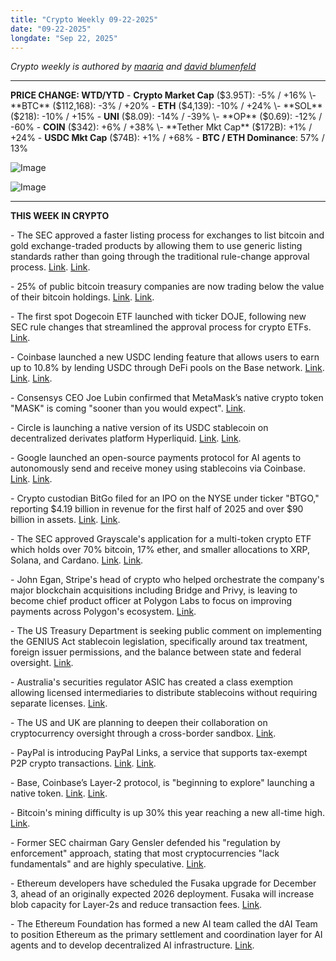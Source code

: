 ```yaml
---
title: "Crypto Weekly 09-22-2025"
date: "09-22-2025"
longdate: "Sep 22, 2025"
---
```


*Crypto weekly is authored by [maaria](https://x.com/maariabajwa) and [david blumenfeld](https://x.com/serdave_eth)*

---
**PRICE CHANGE: WTD/YTD**
\- **Crypto Market Cap** ($3.95T): -5% / +16%
\- **BTC** ($112,168): -3% / +20%
\- **ETH** ($4,139): -10% / +24%
\- **SOL** ($218): -10% / +15%
\- **UNI** ($8.09): -14% / -39%
\- **OP** ($0.69): -12% / -60%
\- **COIN** ($342): +6% / +38%
\- **Tether Mkt Cap** ($172B): +1% / +24%
\- **USDC Mkt Cap** ($74B): +1% / +68%
\- **BTC / ETH Dominance**: 57% / 13% 

![Image](/images/09-22-2025-1.png)

![Image](/images/09-22-2025-2.png)

---
**THIS WEEK IN CRYPTO**

\- The SEC approved a faster listing process for exchanges to list bitcoin and gold exchange-traded products by allowing them to use generic listing standards rather than going through the traditional rule-change approval process. [Link](https://unchainedcrypto.com/sec-clears-path-for-faster-crypto-etf-approvals/). [Link](https://www.bloomberg.com/news/articles/2025-09-17/sec-approves-faster-way-for-exchanges-to-list-bitcoin-gold-etps). 

\- 25% of public bitcoin treasury companies are now trading below the value of their bitcoin holdings. [Link](https://www.theblock.co/post/371021/quarter-of-public-bitcoin-treasury-companies-trade-below-btc-holdings). [Link](https://www.theblock.co/post/371021/quarter-of-public-bitcoin-treasury-companies-trade-below-btc-holdings). 

\- The first spot Dogecoin ETF launched with ticker DOJE, following new SEC rule changes that streamlined the approval process for crypto ETFs. [Link](https://finance.yahoo.com/news/dogecoin-rises-first-us-doge-164258882.html). 

\- Coinbase launched a new USDC lending feature that allows users to earn up to 10.8% by lending USDC through DeFi pools on the Base network. [Link](https://www.theblock.co/post/371281/coinbase-usdc-onchain-lending). [Link](https://unchainedcrypto.com/coinbase-users-could-earn-10-8-from-new-usdc-lending-program/). [Link](https://decrypt.co/340455/temporary-boost-defi-lender-morpho-usdc-lending-coinbase).

\- Consensys CEO Joe Lubin confirmed that MetaMask’s native crypto token "MASK" is coming "sooner than you would expect". [Link](https://www.theblock.co/post/371374/consensys-joe-lubin-confirms-metamask-token). 

\- Circle is launching a native version of its USDC stablecoin on decentralized derivates platform Hyperliquid. [Link](https://www.theblock.co/post/371335/jpmorgan-circle-intense-competition-tether-hyperliquid-fintech-rivals). [Link](https://www.theblock.co/post/370946/circle-launches-usdc-natively-on-hyperliquid). 

\- Google launched an open-source payments protocol for AI agents to autonomously send and receive money using stablecoins via Coinbase. [Link](https://fortune.com/crypto/2025/09/16/google-ai-payments-protocol-stablecoins-coinbase-salesforece-ethereum-foundation/). [Link](https://www.theblock.co/post/370871/google-launches-ai-agent-to-agent-payments-protocol-with-stablecoin-support).

\- Crypto custodian BitGo filed for an IPO on the NYSE under ticker "BTGO," reporting $4.19 billion in revenue for the first half of 2025 and over $90 billion in assets. [Link](https://www.theblock.co/post/371504/crypto-custodian-bitgo-reveals-2025-revenue-surge-in-us-ipo-filing). [Link](https://www.bloomberg.com/news/articles/2025-09-19/crypto-custody-firm-bitgo-files-for-ipo-as-industry-stays-active).

\- The SEC approved Grayscale's application for a multi-token crypto ETF which holds over 70% bitcoin, 17% ether, and smaller allocations to XRP, Solana, and Cardano. [Link](https://fortune.com/crypto/2025/09/18/dogecoin-xrp-etf-rex-osprey-sec-rule-change-exchanges/). [Link](https://www.bloomberg.com/news/articles/2025-09-18/sec-opens-path-for-first-multi-token-crypto-etf-to-start-trading). 

\- John Egan, Stripe's head of crypto who helped orchestrate the company's major blockchain acquisitions including Bridge and Privy, is leaving to become chief product officer at Polygon Labs to focus on improving payments across Polygon's ecosystem. [Link](https://fortune.com/crypto/2025/09/15/stripe-head-of-crypto-john-egan-polygon-labs-chief-product-officer/). 

\- The US Treasury Department is seeking public comment on implementing the GENIUS Act stablecoin legislation, specifically around tax treatment, foreign issuer permissions, and the balance between state and federal oversight. [Link](https://www.theblock.co/post/371490/us-treasury-department-seeks-public-comment-on-applying-genius-act-stablecoin-rules). 

\- Australia's securities regulator ASIC has created a class exemption allowing licensed intermediaries to distribute stablecoins without requiring separate licenses. [Link](https://www.theblock.co/post/371205/australia-eases-licensing-rules-for-stablecoin-intermediaries). 

\- The US and UK are planning to deepen their collaboration on cryptocurrency oversight through a cross-border sandbox. [Link](https://www.theblock.co/post/370930/us-and-uk-to-deepen-crypto-collaboration-financial-times). 

\- PayPal is introducing PayPal Links, a service that supports tax-exempt P2P crypto transactions. [Link](https://techcrunch.com/2025/09/15/paypal-adds-new-one-to-one-payment-links-that-will-soon-support-crypto/). [Link](https://www.theblock.co/post/370751/paypal-expands-p2p-crypto-payments-links). 

\- Base, Coinbase’s Layer-2 protocol, is "beginning to explore" launching a native token. [Link](https://decrypt.co/339656/morning-minute-coinbase-teases-a-network-token). [Link](https://www.theblock.co/post/370668/coinbase-incubated-base-network-beginning-to-explore-native-token-creator-jesse-pollak-says). 

\- Bitcoin's mining difficulty is up 30% this year reaching a new all-time high. [Link](https://decrypt.co/340459/bitcoin-difficulty-hits-another-all-time-high-what-means-miners). 

\- Former SEC chairman Gary Gensler defended his "regulation by enforcement" approach, stating that most cryptocurrencies "lack fundamentals" and are highly speculative. [Link](https://www.dlnews.com/articles/regulation/former-sec-chair-gary-gensler-takes-shots-at-crypto/). 

\- Ethereum developers have scheduled the Fusaka upgrade for December 3, ahead of an originally expected 2026 deployment. Fusaka will increase blob capacity for Layer-2s and reduce transaction fees. [Link](https://decrypt.co/340450/ethereum-devs-december-fusaka-upgrade). 

\- The Ethereum Foundation has formed a new AI team called the dAI Team to position Ethereum as the primary settlement and coordination layer for AI agents and to develop decentralized AI infrastructure. [Link](https://unchainedcrypto.com/ethereum-foundation-forms-ai-team/).